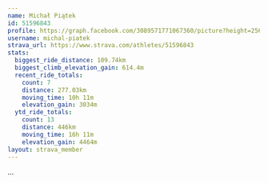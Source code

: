 ```yaml
---
name: Michał Piątek
id: 51596843
profile: https://graph.facebook.com/3089571771067360/picture?height=256&width=256
username: michal-piatek
strava_url: https://www.strava.com/athletes/51596843
stats:
  biggest_ride_distance: 109.74km
  biggest_climb_elevation_gain: 614.4m
  recent_ride_totals:
    count: 7
    distance: 277.03km
    moving_time: 10h 11m
    elevation_gain: 3034m
  ytd_ride_totals:
    count: 13
    distance: 446km
    moving_time: 16h 11m
    elevation_gain: 4464m
layout: strava_member
--- 
```

...
